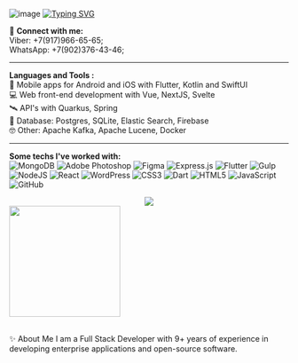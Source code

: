 
![image](https://github.com/user-attachments/assets/ac28c16f-8241-4426-9303-c9838db3a246)
<a href="https://git.io/typing-svg"><img src="https://readme-typing-svg.herokuapp.com?font=Fira+Code&pause=950&center=true&width=1000&height=94&lines=Frontend+developer+from+Samara%2C+Russia;%D0%A4%D1%80%D0%BE%D0%BD%D1%82%D0%B5%D0%BD%D0%B4-%D1%80%D0%B0%D0%B7%D1%80%D0%B0%D0%B1%D0%BE%D1%82%D1%87%D0%B8%D0%BA+%D0%B8%D0%B7+%D0%A1%D0%B0%D0%BC%D0%B0%D1%80%D1%8B%2C+%D0%A0%D0%BE%D1%81%D1%81%D0%B8%D1%8F" alt="Typing SVG" /></a>




🔗 <strong> Connect with me:</strong> <br/>
Viber: +7(917)966-65-65;<br/>
WhatsApp: +7(902)376-43-46;<br/>

---

<strong>Languages and Tools :</strong> <br/>
📱 Mobile apps for Android and iOS with Flutter, Kotlin and SwiftUI <br/>
💻 Web front-end development with Vue, NextJS, Svelte <br />
🛰️ API's with Quarkus, Spring<br/>
💾 Database: Postgres, SQLite, Elastic Search, Firebase<br/>
🤓 Other: Apache Kafka, Apache Lucene, Docker<br/>

---


<strong>Some techs I've worked with:</strong> <br/>
![MongoDB](https://img.shields.io/badge/MongoDB-%234ea94b.svg?style=for-the-badge&logo=mongodb&logoColor=white)
![Adobe Photoshop](https://img.shields.io/badge/adobe%20photoshop-%2331A8FF.svg?style=for-the-badge&logo=adobe%20photoshop&logoColor=white)
![Figma](https://img.shields.io/badge/figma-%23F24E1E.svg?style=for-the-badge&logo=figma&logoColor=white)
![Express.js](https://img.shields.io/badge/express.js-%23404d59.svg?style=for-the-badge&logo=express&logoColor=%2361DAFB)
![Flutter](https://img.shields.io/badge/Flutter-%2302569B.svg?style=for-the-badge&logo=Flutter&logoColor=white)
![Gulp](https://img.shields.io/badge/GULP-%23CF4647.svg?style=for-the-badge&logo=gulp&logoColor=white)
![NodeJS](https://img.shields.io/badge/node.js-6DA55F?style=for-the-badge&logo=node.js&logoColor=white)
![React](https://img.shields.io/badge/react-%2320232a.svg?style=for-the-badge&logo=react&logoColor=%2361DAFB)
![WordPress](https://img.shields.io/badge/WordPress-%23117AC9.svg?style=for-the-badge&logo=WordPress&logoColor=white)
![CSS3](https://img.shields.io/badge/css3-%231572B6.svg?style=for-the-badge&logo=css3&logoColor=white)
![Dart](https://img.shields.io/badge/dart-%230175C2.svg?style=for-the-badge&logo=dart&logoColor=white)
![HTML5](https://img.shields.io/badge/html5-%23E34F26.svg?style=for-the-badge&logo=html5&logoColor=white)
![JavaScript](https://img.shields.io/badge/javascript-%23323330.svg?style=for-the-badge&logo=javascript&logoColor=%23F7DF1E)
![GitHub](https://img.shields.io/badge/github-%23121011.svg?style=for-the-badge&logo=github&logoColor=white)

<div align="center">
<img src="https://media1.giphy.com/media/v1.Y2lkPTc5MGI3NjExNDBoeGllbThxYWxmN3Zpa2g3OWl5eXhodWpjMmY3bWRnZmZieXJhYSZlcD12MV9pbnRlcm5hbF9naWZfYnlfaWQmY3Q9Zw/scZPhLqaVOM1qG4lT9/giphy.webp"/>
</div>



<a href="https://github.com/anuraghazra/convoychat">
  <img height=200 align="center" src="https://github-readme-stats.vercel.app/api/top-langs?username=Verpissesdich&layout=compact&langs_count=8&card_width=680" />
</a>










<!--[![Readme Card](https://github-readme-stats.vercel.app/api/pin/?username=Verpissesdich&repo=-lamborghini-urus)](https://github.com/anuraghazra/github-readme-stats)-->
<!-- Для вставки надо заменить параметры username= на актуальный никнейм, repo= на название необходимого репозитория, а в скобках указать ссылку на сам репозиторий.-->
<br/>
<br/>


<!-- <a href="https://github.com/anuraghazra/github-readme-stats">
  <img align="center" src="https://github-readme-stats.vercel.app/api/pin/?username=anuraghazra&repo=github-readme-stats" />
</a>
<a href="https://github.com/anuraghazra/convoychat">
  <img align="center" src="https://github-readme-stats.vercel.app/api/pin/?username=anuraghazra&repo=convoychat" />
</a> -->












✨  About Me
I am a Full Stack Developer with 9+ years of experience in developing enterprise applications and open-source software.


<!--
**Verpissesdich/Verpissesdich** is a ✨ _special_ ✨ repository because its `README.md` (this file) appears on your GitHub profile.

Here are some ideas to get you started:

- 🔭 I’m currently working on ...
- 🌱 I’m currently learning ...
- 👯 I’m looking to collaborate on ...
- 🤔 I’m looking for help with ...
- 💬 Ask me about ...
- 📫 How to reach me: ...
- 😄 Pronouns: ...
- ⚡ Fun fact: ...
-->
